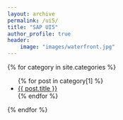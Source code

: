 ```yaml
---
layout: archive
permalink: /ui5/
title: "SAP UI5"
author_profile: true
header: 
    image: "images/waterfront.jpg"
---
```


{% for category in site.categories %}  
  <ul>
    {% for post in category[1] %}
      <li><a href="{{ post.url }}">{{ post.title }}</a></li>
    {% endfor %}
  </ul>
{% endfor %}